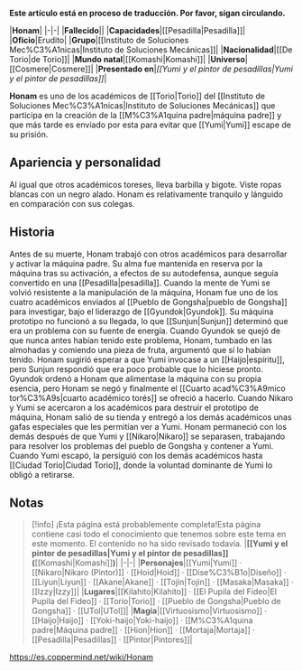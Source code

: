 **Este artículo está en proceso de traducción. Por favor, sigan circulando.**


|**Honam**|
|-|-|
|**Fallecido**||
|**Capacidades**|[[Pesadilla\|Pesadilla]]|
|**Oficio**|Erudito|
|**Grupo**|[[Instituto de Soluciones Mec%C3%A1nicas\|Instituto de Soluciones Mecánicas]]|
|**Nacionalidad**|[[De Torio\|de Torio]]|
|**Mundo natal**|[[Komashi\|Komashi]]|
|**Universo**|[[Cosmere\|Cosmere]]|
|**Presentado en**|*[[Yumi y el pintor de pesadillas\|Yumi y el pintor de pesadillas]]*|

**Honam** es uno de los académicos de [[Torio\|Torio]] del [[Instituto de Soluciones Mec%C3%A1nicas\|Instituto de Soluciones Mecánicas]] que participa en la creación de la [[M%C3%A1quina padre\|máquina padre]] y que más tarde es enviado por esta para evitar que [[Yumi\|Yumi]] escape de su prisión.

## Apariencia y personalidad
Al igual que otros académicos toreses, lleva barbilla y bigote. Viste ropas blancas con un  negro alado.
Honam es relativamente tranquilo y lánguido en comparación con sus colegas.

## Historia
Antes de su muerte, Honam trabajó con otros académicos para desarrollar y activar la máquina padre. Su alma fue mantenida en reserva por la máquina tras su activación, a efectos de su autodefensa, aunque seguía convertido en una [[Pesadilla\|pesadilla]]. Cuando la mente de Yumi se volvió resistente a la manipulación de la máquina, Honam fue uno de los cuatro académicos enviados al [[Pueblo de Gongsha\|pueblo de Gongsha]] para investigar, bajo el liderazgo de [[Gyundok\|Gyundok]].
Su máquina prototipo no funcionó a su llegada, lo que [[Sunjun\|Sunjun]] determinó que era un problema con su fuente de energía. Cuando Gyundok se quejó de que nunca antes habían tenido este problema, Honam, tumbado en las almohadas y comiendo una pieza de fruta, argumentó que sí lo habían tenido. Honam sugirió esperar a que Yumi invocase a un [[Haijo\|espíritu]], pero Sunjun respondió que era poco probable que lo hiciese pronto. Gyundok ordenó a Honam que alimentase la máquina con su propia esencia, pero Honam se negó y finalmente el [[Cuarto acad%C3%A9mico tor%C3%A9s\|cuarto académico torés]] se ofreció a hacerlo.
Cuando Nikaro y Yumi se acercaron a los académicos para destruir el prototipo de máquina, Honam salió de su tienda y entregó a los demás académicos unas gafas especiales que les permitían ver a Yumi.
Honam permaneció con los demás después de que Yumi y [[Nikaro\|Nikaro]] se separasen, trabajando para resolver los problemas del pueblo de Gongsha y contener a Yumi. Cuando Yumi escapó, la persiguió con los demás académicos hasta [[Ciudad Torio\|Ciudad Torio]], donde la voluntad dominante de Yumi lo obligó a retirarse.

## Notas

> [!info] ¡Esta página está probablemente completa!Esta página contiene casi todo el conocimiento que tenemos sobre este tema en este momento.
El contenido no ha sido revisado todavía.
|**[[Yumi y el pintor de pesadillas\|Yumi y el pintor de pesadillas]] (**[[Komashi\|Komashi]]**)**|
|-|-|
|**Personajes**|[[Yumi\|Yumi]] · [[Nikaro\|Nikaro (Pintor)]] · [[Hoid\|Hoid]] · [[Dise%C3%B1o\|Diseño]] · [[Liyun\|Liyun]] · [[Akane\|Akane]] · [[Tojin\|Tojin]] · [[Masaka\|Masaka]] · [[Izzy\|Izzy]]|
|**Lugares**|[[Kilahito\|Kilahito]] · [[El Pupila del Fideo\|El Pupila del Fideo]] · [[Torio\|Torio]] · [[Pueblo de Gongsha\|Pueblo de Gongsha]] · [[UTol\|UTol]]|
|**Magia**|[[Virtuosismo\|Virtuosismo]] · [[Haijo\|Haijo]] · [[Yoki-haijo\|Yoki-haijo]] · [[M%C3%A1quina padre\|Máquina padre]] · [[Hion\|Hion]] · [[Mortaja\|Mortaja]] · [[Pesadilla\|Pesadillas]] · [[Pintor\|Pintores]]|



https://es.coppermind.net/wiki/Honam